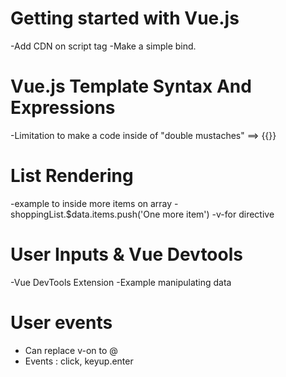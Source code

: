 # Getting started with Vue.js
-Add CDN on script tag 
-Make a simple bind.

# Vue.js Template Syntax And Expressions
-Limitation to make a code inside of "double mustaches" ==> {{}}

# List Rendering
-example to inside more items on array - shoppingList.$data.items.push('One more item')
-v-for directive

# User Inputs & Vue Devtools
-Vue DevTools Extension
-Example manipulating data

# User events
- Can replace v-on to @
- Events : click, keyup.enter